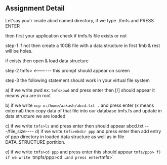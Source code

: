 ## Assignment Detail
Let'say you'r inside abcd named directory, if we type ./tmfs and PRESS ENTER

then first your application check if tmfs.fs file exists or not

step-1
if not then create a 10GB file with a data structure in first 1mb & rest will be holes.

if exists then open & load data structure

step-2
tmfs> <------ this prompt should appear on screen

step-3
the following statement should work in your virtual file system

a) if we write pwd ex: `tmfs>pwd` and press enter then [/] should appear it means you are in root

b) if we write `xcp x:/home/aakash/abcd.txt .` and press enter (x means external) then copy data of that file into our database tmfs.fs and update in data structure we are loaded

c) if we write `tmfs>ls` and press enter then should appear
	abcd.txt ---/file_size----
d) if we write `tmfs>mkdir ppp` and press enter then add entry of ppp directory in loaded data structure as well as in file DATA_STRUCTURE portition.

e) if we write `tmfs>cd ppp` and press enter this should appear
	`tmfs/ppp>
f) if we write `tmpfs/ppp>cd ..` and press enter
	`tmfs>`

